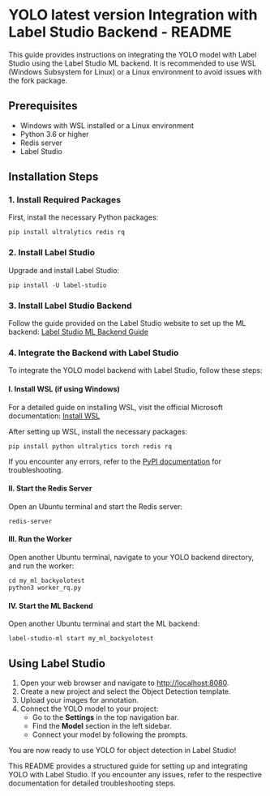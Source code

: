 <!DOCTYPE html>
<html lang="en">
<head>
    <meta charset="UTF-8">
    <meta name="viewport" content="width=device-width, initial-scale=1.0">
</head>
<body>
    <h1>YOLO latest version Integration with Label Studio Backend - README</h1>
    <p>This guide provides instructions on integrating the YOLO model with Label Studio using the Label Studio ML backend. It is recommended to use WSL (Windows Subsystem for Linux) or a Linux environment to avoid issues with the fork package.</p>
    
<h2>Prerequisites</h2>
<ul>
    <li>Windows with WSL installed or a Linux environment</li>
    <li>Python 3.6 or higher</li>
    <li>Redis server</li>
    <li>Label Studio</li>
</ul>

<h2>Installation Steps</h2>

<h3>1. Install Required Packages</h3>
<p>First, install the necessary Python packages:</p>
<pre><code>pip install ultralytics redis rq</code></pre>

<h3>2. Install Label Studio</h3>
<p>Upgrade and install Label Studio:</p>
<pre><code>pip install -U label-studio</code></pre>

<h3>3. Install Label Studio Backend</h3>
<p>Follow the guide provided on the Label Studio website to set up the ML backend: 
    <a href="https://labelstud.io/guide/ml_create" target="_blank">Label Studio ML Backend Guide</a>
</p>

<h3>4. Integrate the Backend with Label Studio</h3>
<p>To integrate the YOLO model backend with Label Studio, follow these steps:</p>

<h4>I. Install WSL (if using Windows)</h4>
<p>For a detailed guide on installing WSL, visit the official Microsoft documentation: 
    <a href="https://learn.microsoft.com/en-us/windows/wsl/install" target="_blank">Install WSL</a>
</p>
<p>After setting up WSL, install the necessary packages:</p>
<pre><code>pip install python ultralytics torch redis rq</code></pre>
<p>If you encounter any errors, refer to the <a href="https://pypi.org/" target="_blank">PyPI documentation</a> for troubleshooting.</p>

<h4>II. Start the Redis Server</h4>
<p>Open an Ubuntu terminal and start the Redis server:</p>
<pre><code>redis-server</code></pre>

<h4>III. Run the Worker</h4>
<p>Open another Ubuntu terminal, navigate to your YOLO backend directory, and run the worker:</p>
<pre><code>cd my_ml_backyolotest
python3 worker_rq.py</code></pre>

<h4>IV. Start the ML Backend</h4>
<p>Open another Ubuntu terminal and start the ML backend:</p>
<pre><code>label-studio-ml start my_ml_backyolotest</code></pre>

<h2>Using Label Studio</h2>
<ol>
    <li>Open your web browser and navigate to <a href="http://localhost:8080" target="_blank">http://localhost:8080</a>.</li>
    <li>Create a new project and select the Object Detection template.</li>
    <li>Upload your images for annotation.</li>
    <li>Connect the YOLO model to your project:
        <ul>
            <li>Go to the <strong>Settings</strong> in the top navigation bar.</li>
            <li>Find the <strong>Model</strong> section in the left sidebar.</li>
            <li>Connect your model by following the prompts.</li>
        </ul>
    </li>
</ol>
<p>You are now ready to use YOLO for object detection in Label Studio!</p>

<p>This README provides a structured guide for setting up and integrating YOLO with Label Studio. If you encounter any issues, refer to the respective documentation for detailed troubleshooting steps.</p>
</body>
</html>

 

